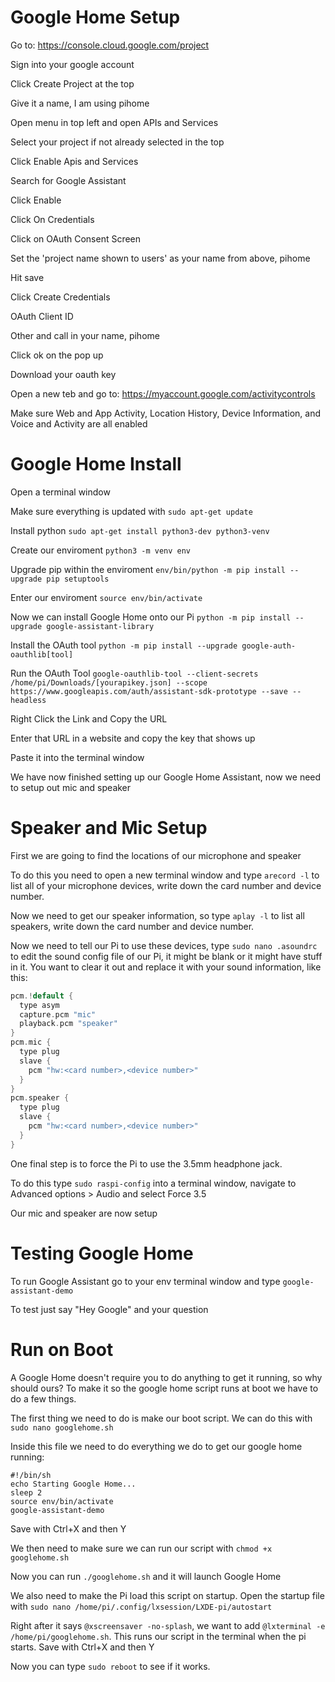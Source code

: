 # Google Home Setup

Go to: https://console.cloud.google.com/project

Sign into your google account

Click Create Project at the top

Give it a name, I am using pihome

Open menu in top left and open APIs and Services

Select your project if not already selected in the top

Click Enable Apis and Services

Search for Google Assistant

Click Enable

Click On Credentials

Click on OAuth Consent Screen

Set the 'project name shown to users' as your name from above, pihome

Hit save

Click Create Credentials

OAuth Client ID

Other and call in your name, pihome

Click ok on the pop up

Download your oauth key

Open a new teb and go to: https://myaccount.google.com/activitycontrols

Make sure Web and App Activity, Location History, Device Information, and Voice and Activity are all enabled

# Google Home Install

Open a terminal window

Make sure everything is updated with `sudo apt-get update`

Install python `sudo apt-get install python3-dev python3-venv`

Create our enviroment `python3 -m venv env`

Upgrade pip within the enviroment `env/bin/python -m pip install --upgrade pip setuptools`

Enter our enviroment `source env/bin/activate`

Now we can install Google Home onto our Pi `python -m pip install --upgrade google-assistant-library`

Install the OAuth tool `python -m pip install --upgrade google-auth-oauthlib[tool]`

Run the OAuth Tool `google-oauthlib-tool --client-secrets /home/pi/Downloads/[yourapikey.json] --scope https://www.googleapis.com/auth/assistant-sdk-prototype --save --headless`

Right Click the Link and Copy the URL

Enter that URL in a website and copy the key that shows up

Paste it into the terminal window

We have now finished setting up our Google Home Assistant, now we need to setup out mic and speaker

# Speaker and Mic Setup

First we are going to find the locations of our microphone and speaker

To do this you need to open a new terminal window and type `arecord -l` to list all of your microphone devices, write down the card number and device number.

Now we need to get our speaker information, so type `aplay -l` to list all speakers, write down the card number and device number.

Now we need to tell our Pi to use these devices, type `sudo nano .asoundrc` to edit the sound config file of our Pi, it might be blank or it might have stuff in it. You want to clear it out and replace it with your sound information, like this:

```swift
pcm.!default {
  type asym
  capture.pcm "mic"
  playback.pcm "speaker"
}
pcm.mic {
  type plug
  slave {
    pcm "hw:<card number>,<device number>"
  }
}
pcm.speaker {
  type plug
  slave {
    pcm "hw:<card number>,<device number>"
  }
}
```

One final step is to force the Pi to use the 3.5mm headphone jack.

To do this type `sudo raspi-config` into a terminal window, navigate to Advanced options > Audio and select Force 3.5

Our mic and speaker are now setup

# Testing Google Home

To run Google Assistant go to your env terminal window and type `google-assistant-demo`

To test just say "Hey Google" and your question

# Run on Boot

A Google Home doesn't require you to do anything to get it running, so why should ours? To make it so the google home script runs at boot we have to do a few things.

The first thing we need to do is make our boot script. We can do this with `sudo nano googlehome.sh`

Inside this file we need to do everything we do to get our google home running:
```superscript
#!/bin/sh
echo Starting Google Home...
sleep 2
source env/bin/activate
google-assistant-demo
```
Save with Ctrl+X and then Y

We then need to make sure we can run our script with `chmod +x googlehome.sh`

Now you can run `./googlehome.sh` and it will launch Google Home

We also need to make the Pi load this script on startup. Open the startup file with `sudo nano /home/pi/.config/lxsession/LXDE-pi/autostart`

Right after it says `@xscreensaver -no-splash`, we want to add `@lxterminal -e /home/pi/googlehome.sh`. This runs our script in the terminal when the pi starts. Save with Ctrl+X and then Y

Now you can type `sudo reboot` to see if it works.


